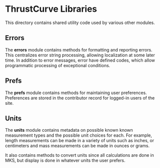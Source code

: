 # ThrustCurve Libraries

This directory contains shared utility code used by various other modules.

## Errors

The __errors__ module contains methods for formatting and reporting errors.
This centralizes error string processing, allowing localization at some later time.
In addition to error messages, error have defined codes, which allow programmatic
processing of exceptional conditions.

## Prefs

The __prefs__ module contains methods for maintaining user preferences.
Preferences are stored in the contributor record for logged-in users of the site.

## Units

The __units__ module contains metadata on possible known known measurement types
and the possible unit choices for each.
For example, length measurements can be made in a variety of units such as
inches, or centimeters and mass measurements can be made in ounces or grams.

It also contains methods to convert units since all calculations are done in MKS,
but display is done in whatever units the user prefers.
